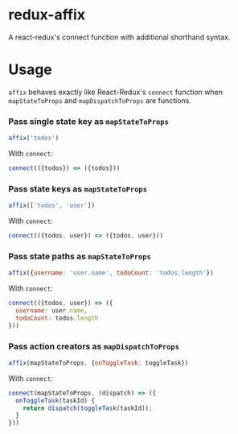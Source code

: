 # redux-affix

A react-redux's connect function with additional shorthand syntax.

# Usage

`affix` behaves exactly like React-Redux's `connect` function when `mapStateToProps` and `mapDispatchToProps` are functions.

### Pass single state key as `mapStateToProps`

```javascript
affix('todos')
```

With `connect`:

```javascript
connect(({todos}) => ({todos}))
```

### Pass state keys as `mapStateToProps`

```javascript
affix(['todos', 'user'])
```

With `connect`:

```javascript
connect(({todos, user}) => ({todos, user}))
```

### Pass state paths as `mapStateToProps`

```javascript
affix({username: 'user.name', todoCount: 'todos.length'})
```

With `connect`:

```javascript
connect(({todos, user}) => ({
  username: user.name,
  todoCount: todos.length
}))
```

### Pass action creators as `mapDispatchToProps`

```javascript
affix(mapStateToProps, {onToggleTask: toggleTask})
```

With `connect`:

```javascript
connect(mapStateToProps, (dispatch) => ({
  onToggleTask(taskId) {
    return dispatch(toggleTask(taskId));
  }
}))
```
